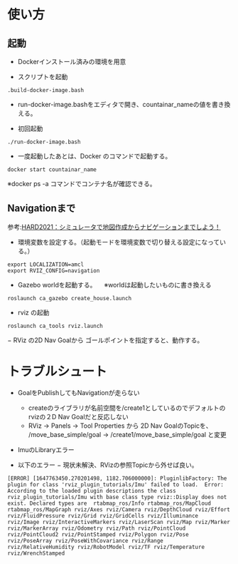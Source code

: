 # 使い方

## 起動

- Dockerインストール済みの環境を用意

- スクリプトを起動
``` 
.build-docker-image.bash
```

- run-docker-image.bashをエディタで開き、countainar_nameの値を書き換える。

- 初回起動
``` 
./run-docker-image.bash
```

- 一度起動したあとは、Docker のコマンドで起動する。

```
docker start countainar_name
```

※docker ps -a コマンドでコンテナ名が確認できる。

## Navigationまで

参考:[HARD2021：シミュレータで地図作成からナビゲーションまでしよう！](https://demura.net/robot/hard/20061.html)

- 環境変数を設定する。（起動モードを環境変数で切り替える設定になっている。）

```
export LOCALIZATION=amcl
export RVIZ_CONFIG=navigation
```

- Gazebo worldを起動する。
　※worldは起動したいものに書き換える

```
roslaunch ca_gazebo create_house.launch
```

- rviz の起動
```
roslaunch ca_tools rviz.launch
```

− RViz の2D Nav Goalから ゴールポイントを指定すると、動作する。

# トラブルシュート

- GoalをPublishしてもNavigationが走らない
  - createのライブラリが名前空間を/create1としているのでデフォルトのrvizの２D Nav Goalだと反応しない
  - RViz -> Panels -> Tool Properties から 2D Nav GoalのTopicを、 /move_base_simple/goal -> /create1/move_base_simple/goal と変更

- ImuのLibraryエラー

- 以下のエラー
  − 現状未解決、RVizの参照Topicから外せば良い。
```
[ERROR] [1647763450.270201498, 1182.706000000]: PluginlibFactory: The plugin for class 'rviz_plugin_tutorials/Imu' failed to load.  Error: According to the loaded plugin descriptions the class rviz_plugin_tutorials/Imu with base class type rviz::Display does not exist. Declared types are  rtabmap_ros/Info rtabmap_ros/MapCloud rtabmap_ros/MapGraph rviz/Axes rviz/Camera rviz/DepthCloud rviz/Effort rviz/FluidPressure rviz/Grid rviz/GridCells rviz/Illuminance rviz/Image rviz/InteractiveMarkers rviz/LaserScan rviz/Map rviz/Marker rviz/MarkerArray rviz/Odometry rviz/Path rviz/PointCloud rviz/PointCloud2 rviz/PointStamped rviz/Polygon rviz/Pose rviz/PoseArray rviz/PoseWithCovariance rviz/Range rviz/RelativeHumidity rviz/RobotModel rviz/TF rviz/Temperature rviz/WrenchStamped
```
